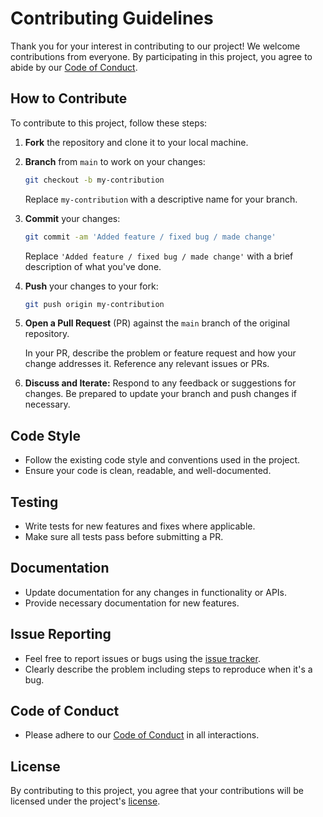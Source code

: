 # Contributing Guidelines

Thank you for your interest in contributing to our project! We welcome contributions from everyone. By participating in this project, you agree to abide by our [Code of Conduct](CODE_OF_CONDUCT.md).

## How to Contribute

To contribute to this project, follow these steps:

1. **Fork** the repository and clone it to your local machine.
   
2. **Branch** from `main` to work on your changes:

   ```bash
   git checkout -b my-contribution
   ```
   
   Replace `my-contribution` with a descriptive name for your branch.

3. **Commit** your changes:

   ```bash
   git commit -am 'Added feature / fixed bug / made change'
   ```

   Replace `'Added feature / fixed bug / made change'` with a brief description of what you've done.

4. **Push** your changes to your fork:

   ```bash
   git push origin my-contribution
   ```

5. **Open a Pull Request** (PR) against the `main` branch of the original repository.

   In your PR, describe the problem or feature request and how your change addresses it. Reference any relevant issues or PRs.

6. **Discuss and Iterate:** Respond to any feedback or suggestions for changes. Be prepared to update your branch and push changes if necessary.

## Code Style

- Follow the existing code style and conventions used in the project.
- Ensure your code is clean, readable, and well-documented.

## Testing

- Write tests for new features and fixes where applicable.
- Make sure all tests pass before submitting a PR.

## Documentation

- Update documentation for any changes in functionality or APIs.
- Provide necessary documentation for new features.

## Issue Reporting

- Feel free to report issues or bugs using the [issue tracker](https://github.com/hemilkaklotar/windows-dotfiles/issues).
- Clearly describe the problem including steps to reproduce when it's a bug.

## Code of Conduct

- Please adhere to our [Code of Conduct](CODE_OF_CONDUCT.md) in all interactions.

## License

By contributing to this project, you agree that your contributions will be licensed under the project's [license](LICENSE).
